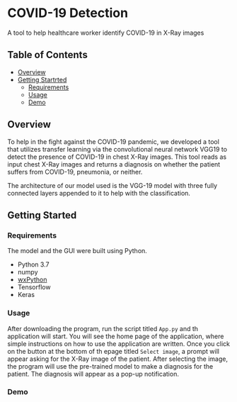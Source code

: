 # COVID-19 Detection
A tool to help healthcare worker identify COVID-19 in X-Ray images

## Table of Contents

- [Overview](#overview)
- [Getting Startrted](#requirements)
  * [Requirements](#requirements)
  * [Usage](#Usage)
  * [Demo](#demo)


## Overview
To help in the fight against the COVID-19 pandemic, we developed a tool that utilizes transfer learning via the convolutional neural network VGG19 to detect the presence of COVID-19 in chest X-Ray images. This tool reads as input chest X-Ray images and returns a diagnosis on whether the patient suffers from COVID-19, pneumonia, or neither.

The architecture of our model used is the VGG-19 model with three fully connected layers appended to it to help with the classification.

## Getting Started
### Requirements
The model and the GUI were built using Python.
- Python 3.7
- numpy
- [wxPython](https://www.wxpython.org/)
- Tensorflow
- Keras

### Usage
After downloading the program, run the script titled `App.py` and th application will start.
You will see the home page of the application, where simple instructions on how to use the application are written.
Once you click on the button at the bottom of th epage titled `Select image`, a prompt will appear asking for the X-Ray image of the patient.
After selecting the image, the program will use the pre-trained model to make a diagnosis for the patient.
The diagnosis will appear as a pop-up notification.

### Demo

